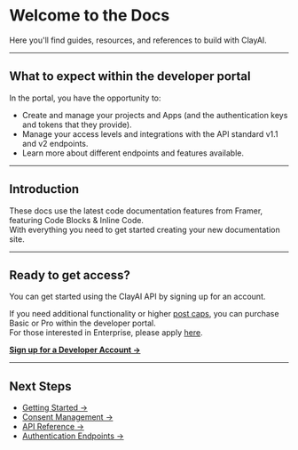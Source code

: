 # Welcome to the Docs

Here you'll find guides, resources, and references to build with ClayAI.

---

## What to expect within the developer portal

In the portal, you have the opportunity to:

- Create and manage your projects and Apps (and the authentication keys and tokens that they provide).
- Manage your access levels and integrations with the API standard v1.1 and v2 endpoints.
- Learn more about different endpoints and features available.

---

## Introduction

These docs use the latest code documentation features from Framer, featuring Code Blocks & Inline Code.  
With everything you need to get started creating your new documentation site.

---

## Ready to get access?

You can get started using the ClayAI API by signing up for an account.

If you need additional functionality or higher [post caps](#), you can purchase Basic or Pro within the developer portal.  
For those interested in Enterprise, please apply [here](#).

**[Sign up for a Developer Account →](#)**

---

## Next Steps

- [Getting Started →](#)
- [Consent Management →](#)
- [API Reference →](#)
- [Authentication Endpoints →](#)
